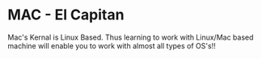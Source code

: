 # MAC - El Capitan

Mac's Kernal is Linux Based. Thus learning to work with Linux/Mac based machine will enable you to work with almost all types of OS's!!
